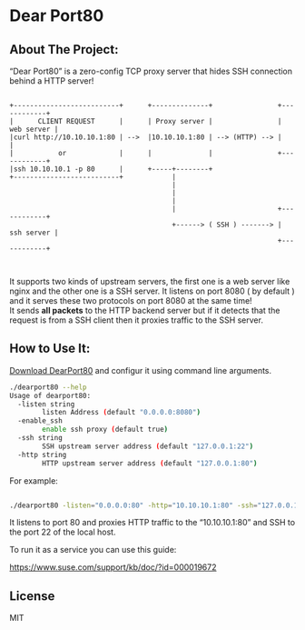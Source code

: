 
# Dear Port80

## About The Project:

“Dear Port80” is a zero-config TCP proxy server that hides SSH connection behind a HTTP server!

```

+--------------------------+      +--------------+                +------------+
|      CLIENT REQUEST      |      | Proxy server |                | web server |
|curl http://10.10.10.1:80 | -->  |10.10.10.1:80 | --> (HTTP) --> |            |
|           or             |      |              |                +------------+
|ssh 10.10.10.1 -p 80      |      +-----+--------+
+--------------------------+            |
                                        |
                                        |
                                        |
                                        |                         +------------+
                                        +------> ( SSH ) -------> | ssh server |
                                                                  +------------+



```
It supports two kinds of upstream servers, the first one is a web server like nginx and the other one is a SSH server. It listens on port 8080 ( by default ) and it serves these two protocols on port 8080 at the same time!   
 It sends **all packets** to the HTTP backend server but if it detects that the request is from a SSH client then it proxies traffic to the SSH server.


## How to Use It:

[Download DearPort80](https://github.com/Abbas-gheydi/dear-port-80/releases) and configur it using command line arguments.
```bash
./dearport80 --help
Usage of dearport80:
  -listen string
    	listen Address (default "0.0.0.0:8080")
  -enable_ssh
    	enable ssh proxy (default true)
  -ssh string
    	SSH upstream server address (default "127.0.0.1:22")
  -http string
    	HTTP upstream server address (default "127.0.0.1:80")


```

For example:
```bash

./dearport80 -listen="0.0.0.0:80" -http="10.10.10.1:80" -ssh="127.0.0.1:22"
```

It listens to port 80 and proxies HTTP traffic to the “10.10.10.1:80” and SSH to the port 22 of the local host.
   
      
      
To run it as a service you can use this guide:

https://www.suse.com/support/kb/doc/?id=000019672

  
  
  
  

  

## License

MIT
